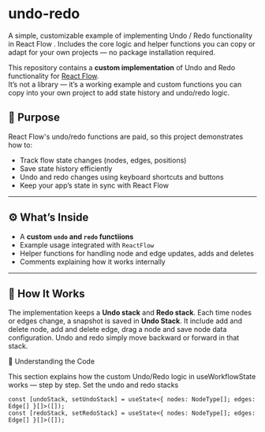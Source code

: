 # undo-redo
A simple, customizable example of implementing Undo / Redo functionality in React Flow . Includes the core logic and helper functions you can copy or adapt for your own projects — no package installation required.


This repository contains a **custom implementation** of Undo and Redo functionality for [React Flow](https://reactflow.dev/).  
It’s not a library — it’s a working example and custom functions you can copy into your own project to add state history and undo/redo logic.

## 🎯 Purpose

React Flow's undo/redo functions are paid, so this project demonstrates how to:

- Track flow state changes (nodes, edges, positions)
- Save state history efficiently
- Undo and redo changes using keyboard shortcuts and buttons
- Keep your app’s state in sync with React Flow

---

## ⚙️ What’s Inside

- A **custom `undo` and `redo` functiions**
- Example usage integrated with `ReactFlow`
- Helper functions for handling node and edge updates, adds and deletes
- Comments explaining how it works internally

---

## 🧩 How It Works

The implementation keeps a **Undo stack** and  **Redo stack**. 
Each time nodes or edges change, a snapshot is saved in **Undo Stack**.
It include add and delete node, add and delete edge, drag a node and save node data configuration.
Undo and redo simply move backward or forward in that stack.


🧠 Understanding the Code

This section explains how the custom Undo/Redo logic in useWorkflowState works — step by step.
Set the undo and redo stacks
```
const [undoStack, setUndoStack] = useState<{ nodes: NodeType[]; edges: Edge[] }[]>([]);
const [redoStack, setRedoStack] = useState<{ nodes: NodeType[]; edges: Edge[] }[]>([]);
```



